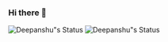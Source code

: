 ### Hi there 👋

![Deepanshu"s Status](https://github-readme-stats.vercel.app/api?username=devblin&show_icons=true&hide_border=true)
![Deepanshu"s Status](https://github-readme-stats.vercel.app/api/top-langs/?username=devblin&theme=vue&hide=css,html)

<!--
**devblin/devblin** is a ✨ _special_ ✨ repository because its `README.md` (this file) appears on your GitHub profile.

Here are some ideas to get you started:

- 🔭 I’m currently working on ...
- 🌱 I’m currently learning ...
- 👯 I’m looking to collaborate on ...
- 🤔 I’m looking for help with ...
- 💬 Ask me about ...
- 📫 How to reach me: ...
- 😄 Pronouns: ...
- ⚡ Fun fact: ...
-->
